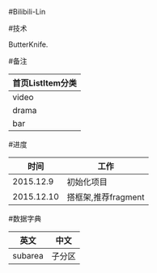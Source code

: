 #Bilibili-Lin

#技术

ButterKnife.

#备注

|首页ListItem分类|
| ---------- |
| video |
| drama |
| bar   |

#进度

|    时间     |     工作        |
| ---------- | ------------ |
| 2015.12.9 |     初始化项目  |
| 2015.12.10 |   搭框架,推荐fragment  |

#数据字典

|    英文     |     中文        |
| ---------- | ------------ |
| subarea |     子分区  |

